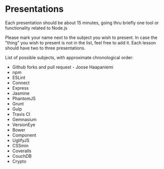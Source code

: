 # Presentations

Each presentation should be about 15 minutes, going thru briefly one tool or functionality related to Node.js

Please mark your name next to the subject you wish to present. In case the "thing" you wish to present is not in the
list, feel free to add it.
Each lesson should have two to three presentations.

List of possible subjects, with approximate chronological order:

- Github forks and pull request - Joose Haapaniemi
- npm
- ESLint
- Connect
- Express
- Jasmine
- PhantomJS
- Grunt
- Gulp
- Travis CI
- Gemnasium 
- VersionEye
- Bower 
- Component
- UglifyJS
- CSSmin
- Coveralls
- CouchDB
- Crypto
